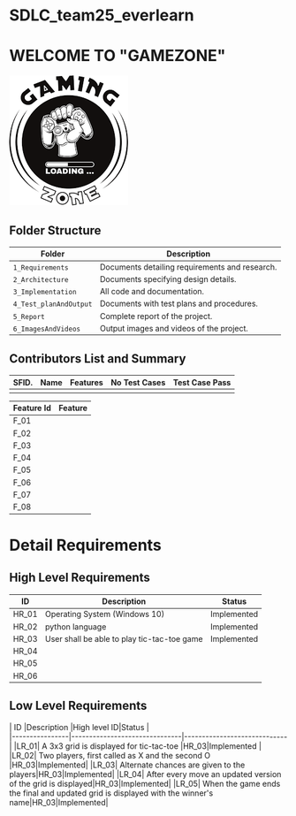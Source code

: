 # SDLC_team25_everlearn
# WELCOME TO  "GAMEZONE"
![Banner](https://github.com/hrithwik6986/SDLC_25_everlearn/blob/main/1_Requirements/gaming.png)



## Folder Structure
Folder                  | Description
------------------------| -----------------------------------------
`1_Requirements`        | Documents detailing requirements and research.
`2_Architecture`        | Documents specifying design details.
`3_Implementation`      | All code and documentation.
`4_Test_planAndOutput`  | Documents with test plans and procedures.
`5_Report`              | Complete report of the project.
`6_ImagesAndVideos`     | Output images and videos of the project.


## Contributors List and Summary

SFID.  |  Name      |    Features                       |   No Test Cases|  Test Case Pass|
-------|----------- |-----------------------------------|----------------|----------------|
       |            |                                   |                |                |

| Feature Id | Feature |
| -----------|---------|
|F_01|                      |
|F_02|                      |
|F_03|                      |
|F_04|                      |
|F_05|                      |
|F_06|                      |
|F_07|                      |
|F_08|                      |


# Detail Requirements

## High Level Requirements

|      ID          |Description                          |Status                         
|----------------|-------------------------------|-----------------------------|
|HR_01|Operating System (Windows 10)             |Implemented                  |
|HR_02|python language                           |Implemented                  |
|HR_03|User shall be able to play tic-tac-toe game|Implemented                 |
|HR_04|                                          |                             |
|HR_05|                                          |                             |
|HR_06|                                          |                             |


## Low Level Requirements

|      ID          |Description                          |High level ID|Status |                        
|----------------|-------------------------------|-----------------------------|
|LR_01|       A 3x3 grid is displayed for tic-tac-toe                                   |HR_03|Implemented                  |
|LR_02|          Two players, first called as X and the second O                                |HR_03|Implemented|
|LR_03| Alternate chances are given to the players|HR_03|Implemented|
|LR_04| After every move an updated version of the grid is displayed|HR_03|Implemented|
|LR_05| When the game ends the final and updated grid is displayed with the winner's name|HR_03|Implemented|
